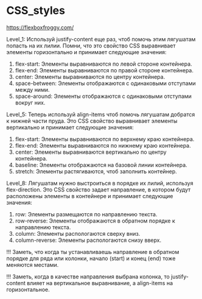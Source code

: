 # CSS_styles
https://flexboxfroggy.com/


Level_1:
Используй justify-content еще раз, чтоб помочь этим лягушатам попасть на их лилии. Помни, что это свойство CSS выравнивает элементы горизонтально и принимает следующие значения:
  1. flex-start: Элементы выравниваются по левой стороне контейнера.  
  2. flex-end: Элементы выравниваются по правой стороне контейнера.
  3. center: Элементы выравниваются по центру контейнера.
  4. space-between: Элементы отображаются с одинаковыми отступами между ними.
  5. space-around: Элементы отображаются с одинаковыми отступами вокруг них.
  
Level_5:
Теперь используй align-items чтоб помочь лягушатам добратся к нижней части пруда. Это CSS свойство выравнивает элементы вертикально и принимает следующие значения:
  1. flex-start: Элементы выравниваются по верхнему краю контейнера.
  2. flex-end: Элементы выравниваются по нижнему краю контейнера.
  3. center: Элементы выравниваются вертикально по центру контейнера.
  4. baseline: Элементы отображаются на базовой линии контейнера.
  5. stretch: Элементы растягиваются, чтоб заполнить контейнер.

Level_8:
Лягушатам нужно выстроиться в порядке их лилий, используя flex-direction. Это CSS свойство задает направление, в котором будут расположены элементы в контейнере и принимает следующие значения:
  1. row: Элементы размещаются по направлению текста.
  2. row-reverse: Элементы отображаются в обратном порядке к направлению текста.
  3. column: Элементы распологаются сверху вниз.
  4. column-reverse: Элементы распологаются снизу вверх.

!!! Заметь, что когда ты устанавливаешь направление в обратном порядке для ряда или колонки, начало (start) и конец (end) тоже меняются местами.

!!! Заметь, когда в качестве направления выбрана колонка, то justify-content влияет на вертикальное выравнивание, а align-items на горизонтальное.

